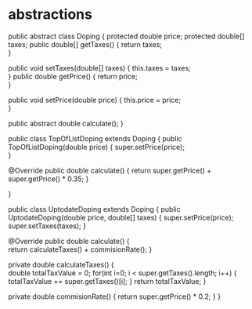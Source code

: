 # abstractions
public abstract class Doping { 
protected double price; 
protected double[] taxes; 
public double[] getTaxes() { 
return taxes; 	
}

public void setTaxes(double[] taxes) { 
this.taxes = taxes; 	
}
public double getPrice() { 
return price; 	
}

public void setPrice(double price) { 
this.price = price; 	
}

 public abstract double calculate(); 
 }

public class TopOfListDoping extends Doping { 
public TopOfListDoping(double price) { 
super.setPrice(price); 	
}

@Override public double calculate() { 
return super.getPrice() + super.getPrice() * 0.35; 	}

}

public class UptodateDoping extends Doping { 
public UptodateDoping(double price, double[] taxes)
{ 
super.setPrice(price); super.setTaxes(taxes); 	}

@Override public double calculate() { 		
return calculateTaxes() + commisionRate(); 	}

private double calculateTaxes() { 		
double totalTaxValue = 0; for(int i=0; i < super.getTaxes().length; i++) { totalTaxValue += super.getTaxes()[i]; 		}
return totalTaxValue; 	}

private double commisionRate() { return super.getPrice() * 0.2; 	}
}

